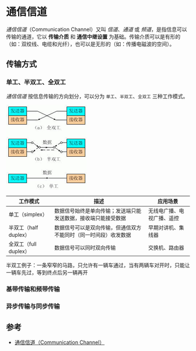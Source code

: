 # 通信信道

_通信信道_（Communication Channel）又叫 _信道_、_通道_ 或 _频道_，是指信息可以传输的通道，它以 **传输介质** 和 **通信中继设置** 为基础。传输介质可以是有形的（如：双绞线、电缆和光纤），也可以是无形的（如：传播电磁波的空间）。

## 传输方式

### 单工、半双工、全双工

_通信信道_ 按信息传输的方向划分，可以分为 `单工`、`半双工`、`全双工` 三种工作模式。

![单工、半双工、全双工](.images/simplex-duplex.png)

| 工作模式              | 描述                                                             | 应用场景                   |
| --------------------- | ---------------------------------------------------------------- | -------------------------- |
| 单工（simplex）       | 数据信号始终是单向传输；发送端只能发送数据，接收端只能接受数据   | 无线电广播、电视广播、遥控 |
| 半双工（half duplex） | 数据信号可以是双向传输，但通信双方不能同时（同一时间段）收发数据 | 早期对讲机、集线器         |
| 全双工（full duplex） | 数据信号可以同时双向传输                                         | 交换机、路由器             |

半双工例子：一条窄窄的马路，只允许有一辆车通过，当有两辆车对开时，只能让一辆车先过，等到终点后另一辆再开

### 基带传输和频带传输

### 异步传输与同步传输

## 参考

* [通信信道（Communication Channel）](https://wiki.mbalib.com/wiki/%E9%80%9A%E4%BF%A1%E4%BF%A1%E9%81%93)
